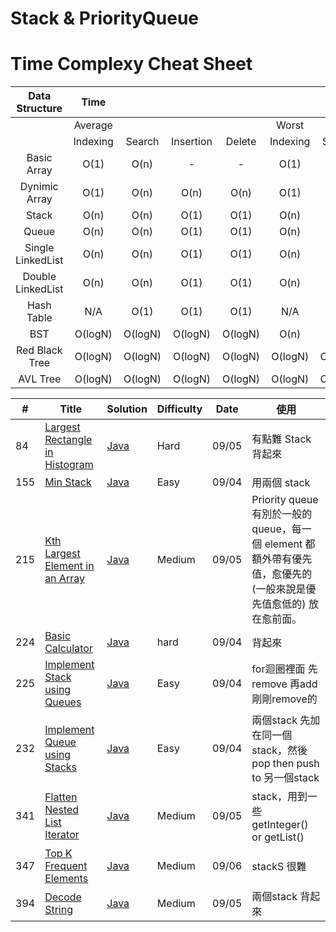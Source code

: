 # Stack & PriorityQueue

# Time Complexy Cheat Sheet

|Data Structure | Time  |        |           |        |       |        |           |        |           Space  |
|:-------------:|:-----:|:------:|:---------:|:------:|:-----:|:------:|:---------:|:------:|:----------------:|
|               |Average|        |           |        | Worst |        |           |        | Worst            |
|               |Indexing | Search | Insertion | Delete |Indexing | Search | Insertion | Delete |                  |
| Basic Array   | O(1)  | O(n)   |     -      | -  | O(1)  | O(n)   | -      | -          | O(n)             |
| Dynimic Array | O(1)  | O(n)   | O(n)      | O(n)   | O(1)  | O(n)   | O(n)      | O(n)   | O(n)             |
| Stack         | O(n)  | O(n)   | O(1)      | O(1)   | O(n)  | O(n)   | O(1)      | O(1)   | O(n)             |
| Queue         | O(n)  | O(n)   | O(1)      | O(1)   | O(n)  | O(n)   | O(1)      | O(1)   | O(n)             |
|Single LinkedList| O(n)  | O(n)   | O(1)      | O(1)   | O(n)  | O(n)   | O(1)      | O(1)   | O(n)             |
|Double LinkedList| O(n)  | O(n)   | O(1)      | O(1)   | O(n)  | O(n)   | O(1)      | O(1)   | O(n)             |
| Hash Table    | N/A  | O(1)   | O(1)      | O(1)   | N/A  | O(n)   | O(n)      | O(n)   | O(n)             |
| BST           | O(logN)  | O(logN)    | O(logN)  | O(logN) | O(n)  | O(n)   | O(n)      | O(n)   | O(n)    |
| Red Black Tree| O(logN)  | O(logN) | O(logN) | O(logN)  | O(logN)  | O(logN) | O(logN) | O(logN)   | O(n)      |
| AVL Tree      | O(logN)  | O(logN) | O(logN) | O(logN)  | O(logN)  | O(logN) | O(logN) | O(logN)   | O(n)      |


| # | Title | Solution | Difficulty | Date | 使用 |
|---| ----- | -------- | ---------- |------|------|
|84|[Largest Rectangle in Histogram](https://leetcode.com/problems/largest-rectangle-in-histogram/) | [Java]()|Hard|09/05|有點難 Stack背起來 |
|155|[Min Stack](https://leetcode.com/problems/min-stack/) | [Java]()|Easy|09/04|用兩個 stack|
|215|[Kth Largest Element in an Array](https://leetcode.com/problems/kth-largest-element-in-an-array/) | [Java]()|Medium|09/05|Priority queue 有別於一般的 queue，每一個 element 都額外帶有優先值，愈優先的 (一般來說是優先值愈低的) 放在愈前面。|
|224|[Basic Calculator](https://leetcode.com/problems/basic-calculator/) | [Java]()|hard|09/04|背起來|
|225|[Implement Stack using Queues](https://leetcode.com/problems/implement-stack-using-queues/) | [Java]()|Easy|09/04|for迴圈裡面 先remove 再add 剛剛remove的|
|232|[Implement Queue using Stacks](https://leetcode.com/problems/implement-queue-using-stacks/) | [Java]()|Easy|09/04|兩個stack 先加在同一個stack，然後 pop then push to 另一個stack |
|341|[Flatten Nested List Iterator](https://leetcode.com/problems/flatten-nested-list-iterator/) | [Java]()|Medium|09/05|stack，用到一些 getInteger() or getList()|
|347|[Top K Frequent Elements](https://leetcode.com/problems/top-k-frequent-elements/) | [Java]()|Medium|09/06|stackS 很難|
|394|[Decode String](https://leetcode.com/problems/decode-string/) | [Java]()|Medium|09/05|兩個stack 背起來 |
